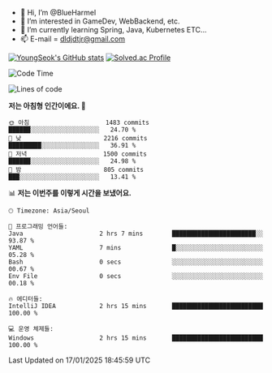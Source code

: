 - 👋 Hi, I’m @BlueHarmel
- 👀 I’m interested in GameDev, WebBackend, etc.
- 🌱 I’m currently learning Spring, Java, Kubernetes ETC...
- 📫 E-mail = dldjdtjr@gmail.com

[![YoungSeok's GitHub stats](https://github-readme-stats.vercel.app/api?username=BlueHarmel&show_icons=true&theme=transparent)](https://github.com/anuraghazra/github-readme-stats)
[![Solved.ac Profile](http://mazassumnida.wtf/api/v2/generate_badge?boj=dldjdtjr)](https://solved.ac/dldjdtjr/)

<!--START_SECTION:waka-->
![Code Time](http://img.shields.io/badge/Code%20Time-809%20hrs%2016%20mins-blue)

![Lines of code](https://img.shields.io/badge/%EC%A0%80%EB%8A%94%20%EC%97%AC%ED%83%9C%EA%B9%8C%EC%A7%80%20-46.7%20million%20%EC%A4%84%EC%9D%98%20%EC%BD%94%EB%93%9C%EB%A5%BC%20%EC%9E%91%EC%84%B1%ED%96%88%EC%96%B4%EC%9A%94.-blue)

**저는 아침형 인간이에요. 🐤** 

```text
🌞 아침                     1483 commits        ██████░░░░░░░░░░░░░░░░░░░   24.70 % 
🌆 낮　                     2216 commits        █████████░░░░░░░░░░░░░░░░   36.91 % 
🌃 저녁                     1500 commits        ██████░░░░░░░░░░░░░░░░░░░   24.98 % 
🌙 밤　                     805 commits         ███░░░░░░░░░░░░░░░░░░░░░░   13.41 % 
```


📊 **저는 이번주를 이렇게 시간을 보냈어요.** 

```text
🕑︎ Timezone: Asia/Seoul

💬 프로그래밍 언어들: 
Java                     2 hrs 7 mins        ███████████████████████░░   93.87 % 
YAML                     7 mins              █░░░░░░░░░░░░░░░░░░░░░░░░   05.28 % 
Bash                     0 secs              ░░░░░░░░░░░░░░░░░░░░░░░░░   00.67 % 
Env File                 0 secs              ░░░░░░░░░░░░░░░░░░░░░░░░░   00.18 % 

🔥 에디터들: 
IntelliJ IDEA            2 hrs 15 mins       █████████████████████████   100.00 % 

💻 운영 체제들: 
Windows                  2 hrs 15 mins       █████████████████████████   100.00 % 
```


 Last Updated on 17/01/2025 18:45:59 UTC
<!--END_SECTION:waka-->
<!---
BlueHarmel/BlueHarmel is a ✨ special ✨ repository because its `README.md` (this file) appears on your GitHub profile.
You can click the Preview link to take a look at your changes.
--->

